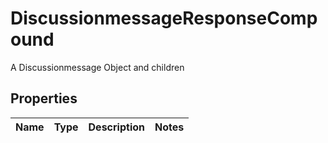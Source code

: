 

# DiscussionmessageResponseCompound

A Discussionmessage Object and children

## Properties

| Name | Type | Description | Notes |
|------------ | ------------- | ------------- | -------------|



